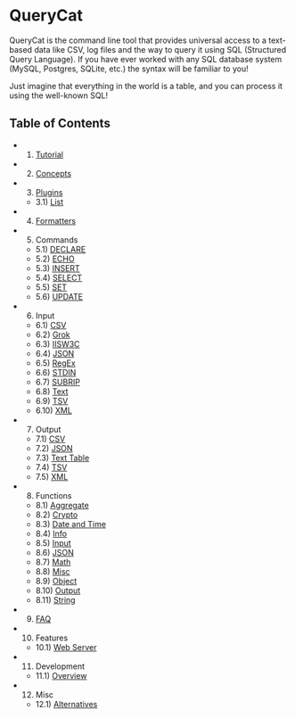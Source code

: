 # QueryCat

QueryCat is the command line tool that provides universal access to a text-based data like CSV, log files and the way to query it using SQL (Structured Query Language). If you have ever worked with any SQL database system (MySQL, Postgres, SQLite, etc.) the syntax will be familiar to you!

Just imagine that everything in the world is a table, and you can process it using the well-known SQL!

## Table of Contents

- 1) [Tutorial](tutorial.md)
- 2) [Concepts](concepts.md)
- 3) [Plugins](plugins/index.md)
    - 3.1) [List](plugins/list.md)
- 4) [Formatters](formatters.md)
- 5) Commands
    - 5.1) [DECLARE](commands/declare.md)
    - 5.2) [ECHO](commands/echo.md)
    - 5.3) [INSERT](commands/insert.md)
    - 5.4) [SELECT](commands/select.md)
    - 5.5) [SET](commands/set.md)
    - 5.6) [UPDATE](commands/update.md)
- 6) Input
    - 6.1) [CSV](input/csv.md)
    - 6.2) [Grok](input/grok.md)
    - 6.3) [IISW3C](input/iisw3c.md)
    - 6.4) [JSON](input/json.md)
    - 6.5) [RegEx](input/regex.md)
    - 6.6) [STDIN](input/stdin.md)
    - 6.7) [SUBRIP](input/subrip.md)
    - 6.8) [Text](input/text-line.md)
    - 6.9) [TSV](input/tsv.md)
    - 6.10) [XML](input/xml.md)
- 7) Output
    - 7.1) [CSV](output/csv.md)
    - 7.2) [JSON](output/json.md)
    - 7.3) [Text Table](output/text-table.md)
    - 7.4) [TSV](output/tsv.md)
    - 7.5) [XML](output/xml.md)
- 8) Functions
    - 8.1) [Aggregate](functions/aggregate.md)
    - 8.2) [Crypto](functions/crypto.md)
    - 8.3) [Date and Time](functions/datetime.md)
    - 8.4) [Info](functions/info.md)
    - 8.5) [Input](functions/input.md)
    - 8.6) [JSON](functions/json.md)
    - 8.7) [Math](functions/math.md)
    - 8.8) [Misc](functions/misc.md)
    - 8.9) [Object](functions/object.md)
    - 8.10) [Output](functions/output.md)
    - 8.11) [String](functions/string.md)
- 9) [FAQ](faq.md)
- 10) Features
    - 10.1) [Web Server](features/web-server.md)
- 11) Development
    - 11.1) [Overview](development/index.md)
- 12) Misc
    - 12.1) [Alternatives](misc/alternative-tools.md)
